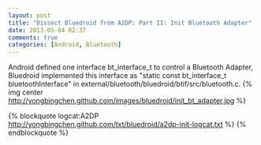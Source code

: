```yaml
---
layout: post
title: "Dissect Bluedroid from A2DP: Part II: Init Bluetooth Adapter"
date: 2013-05-04 02:37
comments: true
categories: [Android, Bluetooth]
---
```


Android defined one interface bt_interface_t to control a Bluetooth Adapter, Bluedroid implemented this interface as "static const bt_interface_t bluetoothInterface" in external/bluetooth/bluedroid/btif/src/bluetooth.c.
{% img center http://yongbingchen.github.com/images/bluedroid/init_bt_adapter.jpg  %}

{% blockquote logcat:A2DP http://yongbingchen.github.com/txt/bluedroid/a2dp-init-logcat.txt %}
{% endblockquote %}

